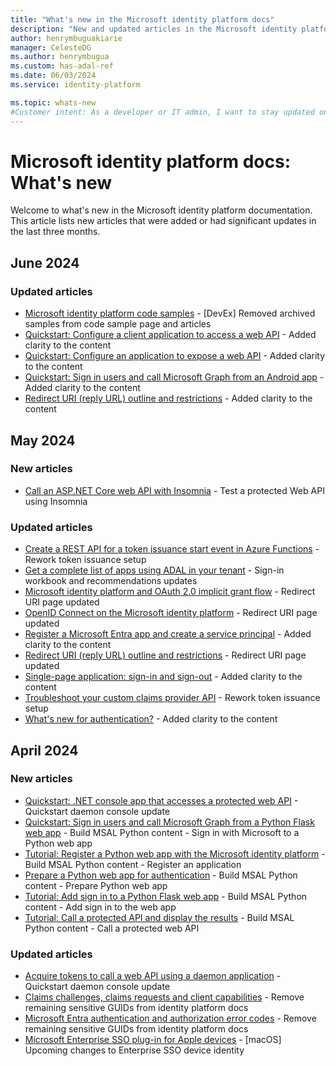 ```yaml
---
title: "What's new in the Microsoft identity platform docs"
description: "New and updated articles in the Microsoft identity platform documentation."
author: henrymbuguakiarie
manager: CelesteDG
ms.author: henrymbugua
ms.custom: has-adal-ref
ms.date: 06/03/2024
ms.service: identity-platform

ms.topic: whats-new
#Customer intent: As a developer or IT admin, I want to stay updated on the latest changes and additions to the Microsoft identity platform documentation, so that I can ensure that my applications and systems are using the most current and relevant information.
---
```


# Microsoft identity platform docs: What's new

Welcome to what's new in the Microsoft identity platform documentation. This article lists new articles that were added or had significant updates in the last three months.

## June 2024

### Updated articles

- [Microsoft identity platform code samples](sample-v2-code.md) - [DevEx] Removed archived samples from code sample page and articles
- [Quickstart: Configure a client application to access a web API](quickstart-configure-app-access-web-apis.md) - Added clarity to the content
- [Quickstart: Configure an application to expose a web API](quickstart-configure-app-expose-web-apis.md) - Added clarity to the content
- [Quickstart: Sign in users and call Microsoft Graph from an Android app](quickstart-mobile-app-android-sign-in.md) - Added clarity to the content
- [Redirect URI (reply URL) outline and restrictions](reply-url.md) - Added clarity to the content

## May 2024

### New articles

- [Call an ASP.NET Core web API with Insomnia](howto-call-a-web-api-with-rest-client.md) - Test a protected Web API using Insomnia

### Updated articles

- [Create a REST API for a token issuance start event in Azure Functions](custom-extension-tokenissuancestart-setup.md) - Rework token issuance setup
- [Get a complete list of apps using ADAL in your tenant](howto-get-list-of-all-auth-library-apps.md) - Sign-in workbook and recommendations updates
- [Microsoft identity platform and OAuth 2.0 implicit grant flow](v2-oauth2-implicit-grant-flow.md) - Redirect URI page updated 
- [OpenID Connect on the Microsoft identity platform](v2-protocols-oidc.md) - Redirect URI page updated
- [Register a Microsoft Entra app and create a service principal](howto-create-service-principal-portal.md) - Added clarity to the content
- [Redirect URI (reply URL) outline and restrictions](reply-url.md) - Redirect URI page updated
- [Single-page application: sign-in and sign-out](scenario-spa-sign-in.md) - Added clarity to the content
- [Troubleshoot your custom claims provider API](custom-extension-troubleshoot.md) - Rework token issuance setup
- [What's new for authentication?](reference-breaking-changes.md) - Added clarity to the content

## April 2024

### New articles

- [Quickstart: .NET console app that accesses a protected web API](quickstart-daemon-dotnet-acquire-token.md) - Quickstart daemon console update
- [Quickstart: Sign in users and call Microsoft Graph from a Python Flask web app](quickstart-web-app-python-flask.md) - Build MSAL Python content - Sign in with Microsoft to a Python web app
- [Tutorial: Register a Python web app with the Microsoft identity platform](tutorial-web-app-python-register-app.md) - Build MSAL Python content - Register an application
- [Prepare a Python web app for authentication](tutorial-web-app-python-prepare-app.md) - Build MSAL Python content - Prepare Python web app
- [Tutorial: Add sign in to a Python Flask web app](tutorial-web-app-python-sign-in-users.md) - Build MSAL Python content - Add sign in to the web app
- [Tutorial: Call a protected API and display the results](tutorial-web-app-python-call-api.md) - Build MSAL Python content - Call a protected web API

### Updated articles

- [Acquire tokens to call a web API using a daemon application](scenario-daemon-acquire-token.md) - Quickstart daemon console update
- [Claims challenges, claims requests and client capabilities](claims-challenge.md) - Remove remaining sensitive GUIDs from identity platform docs
- [Microsoft Entra authentication and authorization error codes](reference-error-codes.md) - Remove remaining sensitive GUIDs from identity platform docs
- [Microsoft Enterprise SSO plug-in for Apple devices](apple-sso-plugin.md) - [macOS] Upcoming changes to Enterprise SSO device identity
